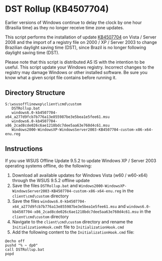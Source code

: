 # DST Rollup (KB4507704)

Earlier versions of Windows continue to delay the clock by one hour (Brasilia time) as they no longer receive time zone updates. 

This script performs the installation of update [KB4507704](https://www.catalog.update.microsoft.com/Search.aspx?q=KB4507704) on Vista / Server 2008 and the import of a registry file on 2000 / XP / Server 2003 to change Brazilian daylight saving time (DST), since Brazil is no longer following daylight saving time (DST).

Please note that this script is distributed AS IS with the intention to be useful. This script update your Windows registry. Incorrect changes to the registry may damage Windows or other installed software. Be sure you know what a given script file contains before running it.

## Directory Structure

```
S:\wsusofflinewxp\client\cmd\custom
   DSTRollup.bat
   windows6.0-kb4507704-x64_a277d9fcb7b776a13e855987be3e5bea1e5fee61.msu
   windows6.0-kb4507704-x86_2cad8cde026c6ae1218bdc7dee5aa63e760d4c61.msu
   Windows2000-WindowsXP-WindowsServer2003-KB4507704-custom-x86-x64-enu.reg
```

## Instructions

If you use WSUS Offline Update 9.5.2 to update Windows XP / Server 2003 operating systems offline, do the following:

1. Download all available updates for Windows Vista (w60 / w60-x64) through the WSUS 9.5.2 offline update
1. Save the files ``DSTRollup.bat`` and ``Windows2000-WindowsXP-WindowsServer2003-KB4507704-custom-x86-x64-enu.reg`` in the ``client\cmd\custom`` directory
1. Save the files ``windows6.0-kb4507704-x64_a277d9fcb7b776a13e855987be3e5bea1e5fee61.msu`` and ``windows6.0-kb4507704-x86_2cad8cde026c6ae1218bdc7dee5aa63e760d4c61.msu`` in the ``client\cmd\custom`` directory
1. Navigate to the ``client\cmd\custom`` directory and rename the ``InitializationHook.cmdt`` file to ``InitializationHook.cmd``
1. Add the following content to the ``InitializationHook.cmd`` file:

```
@echo off
pushd "% ~ dp0"
call DSTRollup.bat
popd
```
